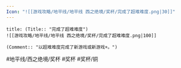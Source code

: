 ```yaml
---
Icon: "![[游戏攻略/地平线/地平线 西之绝境/奖杯/完成了超难难度.png|30]]"
---
```

```ad-common-bronze-trophy
title: (Title:: "完成了超难难度")
![[游戏攻略/地平线/地平线 西之绝境/奖杯/完成了超难难度.png|100]]

(Comment:: "以超难难度完成了新游戏或新游戏+。")
```

#地平线/西之绝境/奖杯 #奖杯 #奖杯/铜
